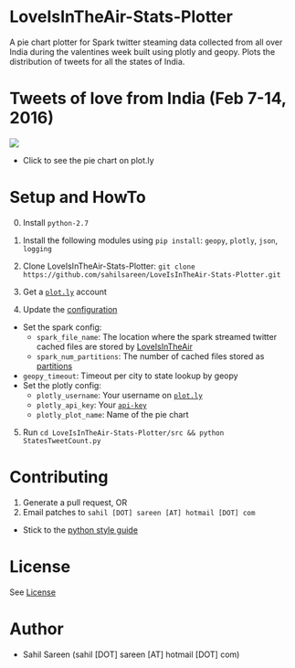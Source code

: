 # LoveIsInTheAir-Stats-Plotter
A pie chart plotter for Spark twitter steaming data collected from all over India during the valentines week built using plotly and geopy. Plots the distribution of tweets for all the states of India.

# Tweets of love from India (Feb 7-14, 2016)

[<img src="http://i.imgur.com/q1ZV1Gt.png" />](https://plot.ly/~sahilsareen/10.embed)

- Click to see the pie chart on plot.ly

# Setup and HowTo

0. Install `python-2.7`

1. Install the following modules using `pip install`: `geopy`, `plotly`, `json`, `logging`

2. Clone LoveIsInTheAir-Stats-Plotter: `git clone https://github.com/sahilsareen/LoveIsInTheAir-Stats-Plotter.git`

3. Get a [`plot.ly`](https://plot.ly/) account

4. Update the [configuration](https://github.com/sahilsareen/LoveIsInTheAir-Stats-Plotter/blob/master/resources/config.json)
  - Set the spark config:
    - `spark_file_name`: The location where the spark streamed twitter cached files are stored by [LoveIsInTheAir](https://github.com/sahilsareen/LoveIsInTheAir)
    - `spark_num_partitions`: The number of cached files stored as [partitions](https://github.com/sahilsareen/LoveIsInTheAir-Stats-Plotter/tree/master/sample_spark_data)
  - `geopy_timeout`: Timeout per city to state lookup by geopy
  - Set the plotly config:
    - `plotly_username`: Your username on [`plot.ly`](https://plot.ly/)
    - `plotly_api_key`: Your [`api-key`](https://plot.ly/settings/api)
    - `plotly_plot_name`: Name of the pie chart

5. Run `cd LoveIsInTheAir-Stats-Plotter/src && python StatesTweetCount.py`

# Contributing

1. Generate a pull request, OR
2. Email patches to `sahil [DOT] sareen [AT] hotmail [DOT] com`

* Stick to the [python style guide](https://www.python.org/dev/peps/pep-0008/)

# License

See [License](https://github.com/sahilsareen/LoveIsInTheAir-Stats-Plotter/blob/master/LICENSE)

# Author

- Sahil Sareen (sahil [DOT] sareen [AT] hotmail [DOT] com)
